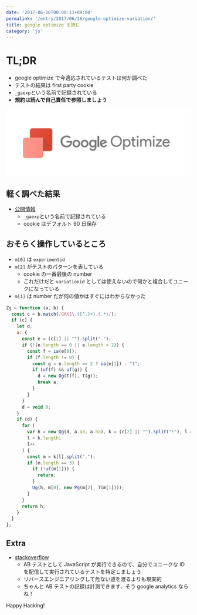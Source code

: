 ```yaml
---
date: '2017-06-16T00:00:11+09:00'
permalink: '/entry/2017/06/16/google-optimize-variation/'
title: google optimize を読む
category: 'js'
---
```


# TL;DR

- google optimize で今適応されているテストは何か調べた
- テストの結果は first party cookie
- `_gaexp`という名前で記録されている
- **規約は読んで自己責任で参照しましょう**

![optimize](./google-optimize-logo.jpg)

## 軽く調べた結果

- [公開情報](https://developers.google.com/analytics/devguides/collection/analyticsjs/cookie-usage?hl=en#optimize)
  - `_gaexp`という名前で記録されている
  - cookie はデフォルト 90 日保存

## おそらく操作しているところ

- `m[0]` は `experimentid`
- `m[2]` がテストのパターンを表している
  - cookie の一番最後の number
  - これだけだと `variationid`
    としては使えないので何かと複合してユニークになっている
- `m[1]` は number だが何の値かはすぐにはわからなかった

```js
Zg = function (a, b) {
  const c = b.match(/GAX1\.([^.]+).(.*)/);
  if (c) {
    let d;
    a: {
      const e = (c[1] || "").split("-");
      if (!(e.length == 0 || e.length > 2)) {
        const f = ia(e[0]);
        if (f.length != 0) {
          const g = e.length == 2 ? ia(e[1]) : "1";
          if (uf(f) && uf(g)) {
            d = new Og(T(f), T(g));
            break a;
          }
        }
      }
      d = void 0;
    }
    if (d) {
      for (
        var h = new Qg(d, a.qa, a.ha), k = (c[2] || "").split("!"), l = 0;
        l < k.length;
        l++
      ) {
        const m = k[l].split(".");
        if (m.length == 3) {
          if (!uf(m[1])) {
            return;
          }
          Ug(h, m[0], new Pg(m[2], T(m[1])));
        }
      }
      return h;
    }
  }
};
```

## Extra

- [stackoverflow](https://stackoverflow.com/questions/44412241/is-it-possible-to-read-experimentid-and-variationid-in-javascript-with-google-op)
  - AB テストとして JavaScript が実行できるので、自分でユニークな ID
    を配信して実行されているテストを特定しましょう
  - リバースエンジニアリングして危ない道を渡るよりも現実的
  - ちゃんと AB テストの記録は計測できます、そう google analytics ならね！

Happy Hacking!
